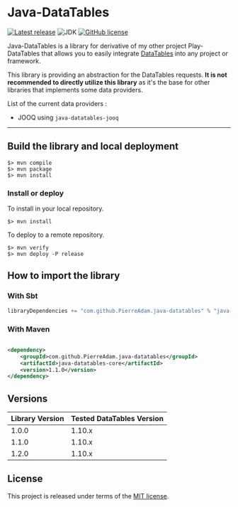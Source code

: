 # Java-DataTables

[![Latest release](https://img.shields.io/github/v/release/PierreAdam/java-datatables)](https://github.com/PierreAdam/java-datatables/releases/latest)
![JDK](https://img.shields.io/badge/JDK-1.8+-blue.svg)
[![GitHub license](https://img.shields.io/github/license/PierreAdam/java-datatables)](https://raw.githubusercontent.com/PierreAdam/java-datatables/master/LICENSE)

Java-DataTables is a library for derivative of my other project Play-DataTables that allows you to easily
integrate [DataTables](https://datatables.net/) into any project or framework.

This library is providing an abstraction for the DataTables requests. __It is not recommended to directly utilize this
library__ as it's the base for other libraries that implements some data providers.

List of the current data providers :

- JOOQ using `java-datatables-jooq`

*****

## Build the library and local deployment

```shell
$> mvn compile
$> mvn package
$> mvn install
```

### Install or deploy

To install in your local repository.

```shell
$> mvn install
```

To deploy to a remote repository.

```shell
$> mvn verify
$> mvn deploy -P release
```

## How to import the library

### With Sbt

```scala
libraryDependencies += "com.github.PierreAdam.java-datatables" % "java-datatables-core" % "1.1.0"
```

### With Maven

```xml

<dependency>
    <groupId>com.github.PierreAdam.java-datatables</groupId>
    <artifactId>java-datatables-core</artifactId>
    <version>1.1.0</version>
</dependency>
``` 

## Versions

| Library Version | Tested DataTables Version |
|-----------------|---------------------------|
| 1.0.0           | 1.10.x                    |
| 1.1.0           | 1.10.x                    |
| 1.2.0           | 1.10.x                    |

## License

This project is released under terms of
the [MIT license](https://raw.githubusercontent.com/PierreAdam/java-datatables/master/LICENSE).
